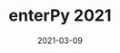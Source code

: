 ﻿---
title: enterPy 2021 
date: 2021-03-09
location: Online
link: https://www.enterpy.de/python_deep_dive_1.php
type: conference
---
